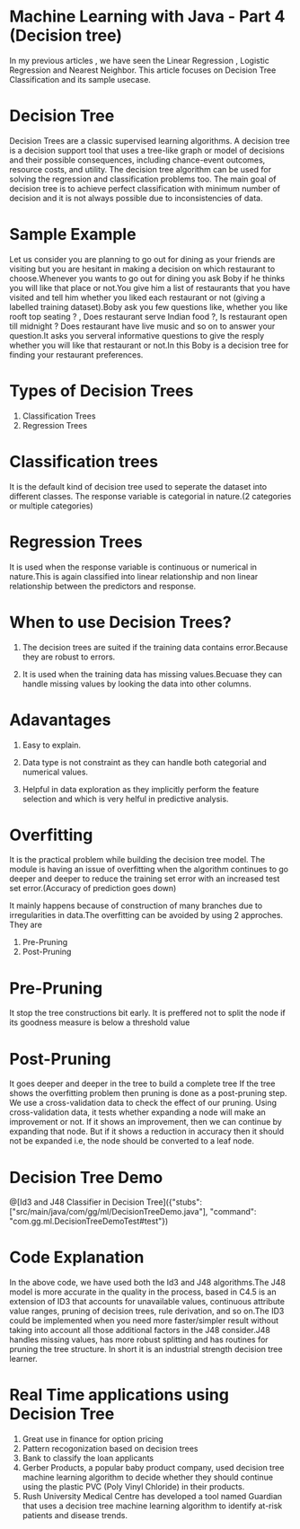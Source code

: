 # Machine Learning with Java - Part 4 (Decision tree)

In my previous articles , we have seen the Linear Regression , Logistic Regression and Nearest Neighbor. This article focuses on Decision Tree Classification and its sample usecase.

# Decision Tree
Decision Trees are a classic supervised learning algorithms. 
A decision tree is a decision support tool that uses a tree-like graph or model of decisions and their possible consequences, including chance-event outcomes, resource costs, and utility. The decision tree algorithm can be used for solving the regression and classification problems too. 
The main goal of decision tree is to achieve perfect classification with minimum number of decision and it is not always possible due to inconsistencies of data.

# Sample Example

Let us consider you are planning to go out for dining as your friends are visiting but you are hesitant in making a decision on which restaurant to choose.Whenever you wants to go out for dining you ask Boby if he thinks you will like that place or not.You give him a list of restaurants that you have visited and tell him whether you liked each restaurant or not (giving a labelled training dataset).Boby ask you few questions like, whether you like rooft top seating ? , Does restaurant serve Indian food ?, Is restaurant open till midnight ? Does restaurant have live music and so on to answer your question.It asks you serveral informative questions to give the resply whether you will like that restaurant or not.In this Boby is a decision tree for finding your restaurant preferences.

# Types of Decision Trees

1. Classification Trees
2. Regression Trees

# Classification trees

It is the default kind of decision tree used to seperate the dataset into different classes.
The response variable is categorial in nature.(2 categories or multiple categories)

# Regression Trees

It is used when the response variable is continuous or numerical in nature.This is again classified into linear relationship and non linear relationship between the predictors and response.

# When to use Decision Trees?

1. The decision trees are suited if the training data contains error.Because they are robust to errors.

2. It is used when the training data has missing values.Becuase they can handle missing values by looking the data into other columns.

# Adavantages

1. Easy to explain.

2. Data type is not constraint as they can handle both categorial and numerical values.

3. Helpful in data exploration as they implicitly perform the feature selection and which is very helful in predictive analysis.

# Overfitting 

It is the practical problem while building the decision tree model. The module is having an issue of overfitting when the algorithm continues to go deeper and deeper to reduce the training set error with an increased test set error.(Accuracy of prediction goes down)

It mainly happens because of construction of many branches due to irregularities in data.The overfitting can be avoided by using 2 approches. They are

1. Pre-Pruning
2. Post-Pruning

# Pre-Pruning

It stop the tree constructions bit early.
It is preffered not to split the node if its goodness measure is below a threshold value

# Post-Pruning

It goes deeper and deeper in the tree to build a complete tree
If the tree shows the overfitting problem then pruning is done as a post-pruning step. We use a cross-validation data to check the effect of our pruning. Using cross-validation data, it tests whether expanding a node will make an improvement or not.
If it shows an improvement, then we can continue by expanding that node. But if it shows a reduction in accuracy then it should not be expanded i.e, the node should be converted to a leaf node.

# Decision Tree Demo

@[Id3 and J48 Classifier in Decision Tree]({"stubs": ["src/main/java/com/gg/ml/DecisionTreeDemo.java"], "command": "com.gg.ml.DecisionTreeDemoTest#test"})


# Code Explanation

In the above code, we have used both the Id3 and J48 algorithms.The J48 model is more accurate in the quality in the process, based in C4.5 is an extension of ID3 that accounts for unavailable values, continuous attribute value ranges, pruning of decision trees, rule derivation, and so on.The ID3 could be implemented when you need more faster/simpler result without taking into account all those additional factors in the J48 consider.J48 handles missing values, has more robust splitting and has routines for pruning the tree structure. In short it is an industrial strength decision tree learner.

# Real Time applications using Decision Tree

1. Great use in finance for option pricing
2. Pattern recogonization based on decision trees
3. Bank to classify the loan applicants
4. Gerber Products, a popular baby product company, used decision tree machine learning algorithm to decide whether they should continue using the plastic PVC (Poly Vinyl Chloride) in their products.
5. Rush University Medical Centre has developed a tool named Guardian that uses a decision tree machine learning algorithm to identify at-risk patients and disease trends.

# 

